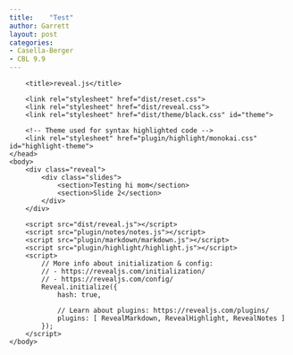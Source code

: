 ```yaml
---
title:    "Test"
author: Garrett
layout: post
categories:
- Casella-Berger
- CBL 9.9
---
```


<!doctype html>
<html>
	<head>
		<meta charset="utf-8">
		<meta name="viewport" content="width=device-width, initial-scale=1.0, maximum-scale=1.0, user-scalable=no">

		<title>reveal.js</title>

		<link rel="stylesheet" href="dist/reset.css">
		<link rel="stylesheet" href="dist/reveal.css">
		<link rel="stylesheet" href="dist/theme/black.css" id="theme">

		<!-- Theme used for syntax highlighted code -->
		<link rel="stylesheet" href="plugin/highlight/monokai.css" id="highlight-theme">
	</head>
	<body>
		<div class="reveal">
			<div class="slides">
				<section>Testing hi mom</section>
				<section>Slide 2</section>
			</div>
		</div>

		<script src="dist/reveal.js"></script>
		<script src="plugin/notes/notes.js"></script>
		<script src="plugin/markdown/markdown.js"></script>
		<script src="plugin/highlight/highlight.js"></script>
		<script>
			// More info about initialization & config:
			// - https://revealjs.com/initialization/
			// - https://revealjs.com/config/
			Reveal.initialize({
				hash: true,

				// Learn about plugins: https://revealjs.com/plugins/
				plugins: [ RevealMarkdown, RevealHighlight, RevealNotes ]
			});
		</script>
	</body>
</html>
